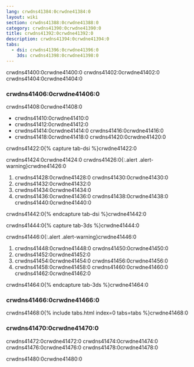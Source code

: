 ```yaml
---
lang: crwdns41384:0crwdne41384:0
layout: wiki
section: crwdns41388:0crwdne41388:0
category: crwdns41390:0crwdne41390:0
title: crwdns41392:0crwdne41392:0
description: crwdns41394:0crwdne41394:0
tabs:
  - dsi: crwdns41396:0crwdne41396:0
    3ds: crwdns41398:0crwdne41398:0
---
```


crwdns41400:0crwdne41400:0 crwdns41402:0crwdne41402:0 crwdns41404:0crwdne41404:0

### crwdns41406:0crwdne41406:0

crwdns41408:0crwdne41408:0

- crwdns41410:0crwdne41410:0
- crwdns41412:0crwdne41412:0
- crwdns41414:0crwdne41414:0 crwdns41416:0crwdne41416:0
- crwdns41418:0crwdne41418:0 crwdns41420:0crwdne41420:0

crwdns41422:0{% capture tab-dsi %}crwdne41422:0

crwdns41424:0crwdne41424:0
crwdns41426:0{:.alert .alert-warning}crwdne41426:0

1. crwdns41428:0crwdne41428:0 crwdns41430:0crwdne41430:0
2. crwdns41432:0crwdne41432:0
3. crwdns41434:0crwdne41434:0
4. crwdns41436:0crwdne41436:0 crwdns41438:0crwdne41438:0 crwdns41440:0crwdne41440:0

crwdns41442:0{% endcapture tab-dsi %}crwdne41442:0

crwdns41444:0{% capture tab-3ds %}crwdne41444:0

crwdns41446:0{:.alert .alert-warning}crwdne41446:0

1. crwdns41448:0crwdne41448:0 crwdns41450:0crwdne41450:0
2. crwdns41452:0crwdne41452:0
3. crwdns41454:0crwdne41454:0 crwdns41456:0crwdne41456:0
4. crwdns41458:0crwdne41458:0 crwdns41460:0crwdne41460:0 crwdns41462:0crwdne41462:0

crwdns41464:0{% endcapture tab-3ds %}crwdne41464:0

### crwdns41466:0crwdne41466:0

crwdns41468:0{% include tabs.html index=0 tabs=tabs %}crwdne41468:0

### crwdns41470:0crwdne41470:0

crwdns41472:0crwdne41472:0 crwdns41474:0crwdne41474:0 crwdns41476:0crwdne41476:0 crwdns41478:0crwdne41478:0

crwdns41480:0crwdne41480:0

